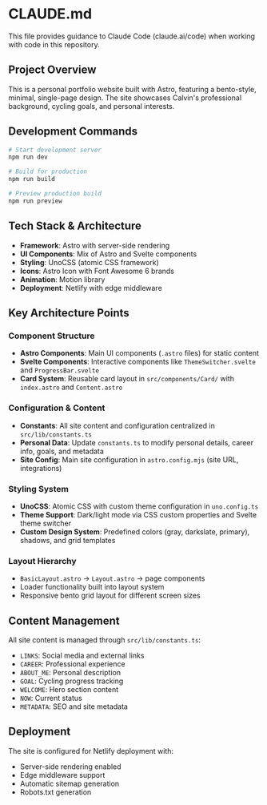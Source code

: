 # CLAUDE.md

This file provides guidance to Claude Code (claude.ai/code) when working with code in this repository.

## Project Overview

This is a personal portfolio website built with Astro, featuring a bento-style, minimal, single-page design. The site showcases Calvin's professional background, cycling goals, and personal interests.

## Development Commands

```bash
# Start development server
npm run dev

# Build for production
npm run build

# Preview production build
npm run preview
```

## Tech Stack & Architecture

- **Framework**: Astro with server-side rendering
- **UI Components**: Mix of Astro and Svelte components
- **Styling**: UnoCSS (atomic CSS framework)
- **Icons**: Astro Icon with Font Awesome 6 brands
- **Animation**: Motion library
- **Deployment**: Netlify with edge middleware

## Key Architecture Points

### Component Structure
- **Astro Components**: Main UI components (`.astro` files) for static content
- **Svelte Components**: Interactive components like `ThemeSwitcher.svelte` and `ProgressBar.svelte`
- **Card System**: Reusable card layout in `src/components/Card/` with `index.astro` and `Content.astro`

### Configuration & Content
- **Constants**: All site content and configuration centralized in `src/lib/constants.ts`
- **Personal Data**: Update `constants.ts` to modify personal details, career info, goals, and metadata
- **Site Config**: Main site configuration in `astro.config.mjs` (site URL, integrations)

### Styling System
- **UnoCSS**: Atomic CSS with custom theme configuration in `uno.config.ts`
- **Theme Support**: Dark/light mode via CSS custom properties and Svelte theme switcher
- **Custom Design System**: Predefined colors (gray, darkslate, primary), shadows, and grid templates

### Layout Hierarchy
- `BasicLayout.astro` → `Layout.astro` → page components
- Loader functionality built into layout system
- Responsive bento grid layout for different screen sizes

## Content Management

All site content is managed through `src/lib/constants.ts`:
- `LINKS`: Social media and external links
- `CAREER`: Professional experience
- `ABOUT_ME`: Personal description
- `GOAL`: Cycling progress tracking
- `WELCOME`: Hero section content  
- `NOW`: Current status
- `METADATA`: SEO and site metadata

## Deployment

The site is configured for Netlify deployment with:
- Server-side rendering enabled
- Edge middleware support
- Automatic sitemap generation
- Robots.txt generation